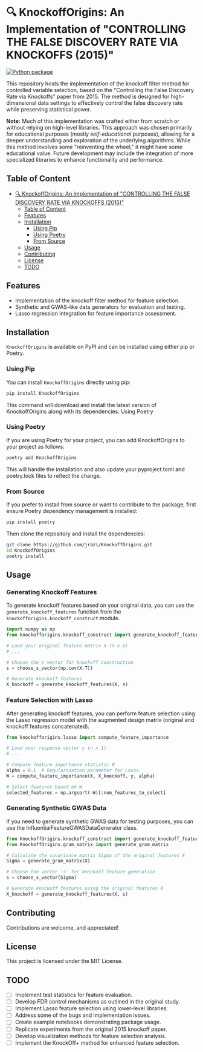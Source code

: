 # 🔍 KnockoffOrigins: An Implementation of "CONTROLLING THE FALSE DISCOVERY RATE VIA KNOCKOFFS (2015)"

[![Python package](https://github.com/jrazi/KnockoffOrigins/actions/workflows/python-package.yml/badge.svg?event=registry_package)](https://github.com/jrazi/KnockoffOrigins/actions/workflows/python-package.yml)


This repository hosts the implementation of the knockoff filter method for controlled variable selection, based on the "Controlling the False Discovery Rate via Knockoffs" paper from 2015. The method is designed for high-dimensional data settings to effectively control the false discovery rate while preserving statistical power.

**Note:** Much of this implementation was crafted either from scratch or without relying on high-level libraries. This approach was chosen primarily for educational purposes (mostly _self-educational_ purposes), allowing for a deeper understanding and exploration of the underlying algorithms. While this method involves some "reinventing the wheel," it might have some educational value. Future development may include the integration of more specialized libraries to enhance functionality and performance.

## Table of Content

- [🔍 KnockoffOrigins: An Implementation of "CONTROLLING THE FALSE DISCOVERY RATE VIA KNOCKOFFS (2015)"](#-knockofforigins-an-implementation-of-controlling-the-false-discovery-rate-via-knockoffs-2015)
  - [Table of Content](#table-of-content)
  - [Features](#features)
  - [Installation](#installation)
    - [Using Pip](#using-pip)
    - [Using Poetry](#using-poetry)
    - [From Source](#from-source)
  - [Usage](#usage)
  - [Contributing](#contributing)
  - [License](#license)
  - [TODO](#todo)

## Features

- Implementation of the knockoff filter method for feature selection.
- Synthetic and GWAS-like data generators for evaluation and testing.
- Lasso regression integration for feature importance assessment.

## Installation

`KnockoffOrigins` is available on PyPI and can be installed using either pip or Poetry.

### Using Pip

You can install `KnockoffOrigins` directly using pip:

```bash
pip install KnockoffOrigins
```

This command will download and install the latest version of KnockoffOrigins along with its dependencies.
Using Poetry

### Using Poetry

If you are using Poetry for your project, you can add KnockoffOrigins to your project as follows:

```bash
poetry add KnockoffOrigins
```

This will handle the installation and also update your pyproject.toml and poetry.lock files to reflect the change.

### From Source

If you prefer to install from source or want to contribute to the package, first ensure Poetry dependency management is installed:

```bash
pip install poetry
```

Then clone the repository and install the dependencies:

```bash
git clone https://github.com/jrazi/KnockoffOrigins.git
cd KnockoffOrigins
poetry install
```

## Usage

### Generating Knockoff Features

To generate knockoff features based on your original data, you can use the `generate_knockoff_features` function from the `knockofforigins.knockoff_construct` module.

```python
import numpy as np
from knockofforigins.knockoff_construct import generate_knockoff_features, choose_s_vector

# Load your original feature matrix X (n x p)
# ...

# Choose the s vector for knockoff construction
s = choose_s_vector(np.cov(X.T))

# Generate knockoff features
X_knockoff = generate_knockoff_features(X, s)
```

### Feature Selection with Lasso

After generating knockoff features, you can perform feature selection using the Lasso regression model with the augmented design matrix (original and knockoff features concatenated).

```python
from knockofforigins.lasso import compute_feature_importance

# Load your response vector y (n x 1)
# ...

# Compute feature importance statistic W
alpha = 0.1  # Regularization parameter for Lasso
W = compute_feature_importance(X, X_knockoff, y, alpha)

# Select features based on W
selected_features = np.argsort(-W)[:num_features_to_select]
```

### Generating Synthetic GWAS Data

If you need to generate synthetic GWAS data for testing purposes, you can use the InfluentialFeatureGWASDataGenerator class.

```python
from KnockoffOrigins.knockoff_construct import generate_knockoff_features, choose_s_vector
from KnockoffOrigins.gram_matrix import generate_gram_matrix

# Calculate the covariance matrix Sigma of the original features X
Sigma = generate_gram_matrix(X)

# Choose the vector 's' for knockoff feature generation
s = choose_s_vector(Sigma)

# Generate knockoff features using the original features X
X_knockoff = generate_knockoff_features(X, s)
```

## Contributing

Contributions are welcome, and appreciated!

## License

This project is licensed under the MIT License.

## TODO

- [ ] Implement test statistics for feature evaluation.
- [ ] Develop FDR control mechanisms as outlined in the original study.
- [ ] Implement Lasso feature selection using lower-level libraries.
- [ ] Address some of the bugs and implementation issues.
- [ ] Create example notebooks demonstrating package usage.
- [ ] Replicate experiments from the original 2015 knockoff paper.
- [ ] Develop visualization methods for feature selection analysis.
- [ ] Implement the KnockOff+ method for enhanced feature selection.
